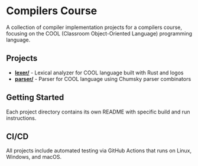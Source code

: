 # Compilers Course

A collection of compiler implementation projects for a compilers course, focusing on the COOL (Classroom Object-Oriented Language) programming language.

## Projects

- **[lexer/](lexer/)** - Lexical analyzer for COOL language built with Rust and logos
- **[parser/](parser/)** - Parser for COOL language using Chumsky parser combinators

## Getting Started

Each project directory contains its own README with specific build and run instructions.

## CI/CD

All projects include automated testing via GitHub Actions that runs on Linux, Windows, and macOS.
